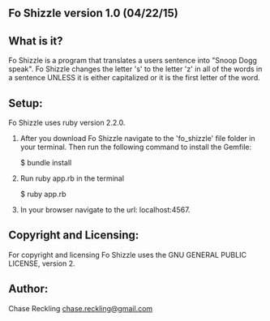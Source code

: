 Fo Shizzle version 1.0 (04/22/15)
---------------------------------

What is it?
-----------

Fo Shizzle is a program that translates a users sentence into "Snoop Dogg speak". Fo Shizzle changes the letter 's' to the letter 'z' in all of the words in a sentence UNLESS it is either capitalized or it is the first letter of the word.

Setup:
------

Fo Shizzle uses ruby version 2.2.0. 

1. After you download Fo Shizzle navigate to the 'fo_shizzle' file folder in your terminal. Then run the following      command to install the Gemfile:

   $ bundle install

2. Run ruby app.rb in the terminal

   $ ruby app.rb

3. In your browser navigate to the url: localhost:4567.

Copyright and Licensing:
------------------------

For copyright and licensing Fo Shizzle uses the GNU GENERAL PUBLIC LICENSE, version 2.

Author:
-------

Chase Reckling chase.reckling@gmail.com
